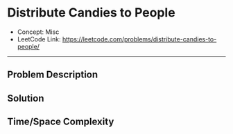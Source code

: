 # Distribute Candies to People

- Concept: Misc
- LeetCode Link: https://leetcode.com/problems/distribute-candies-to-people/

---

## Problem Description

## Solution

## Time/Space Complexity

